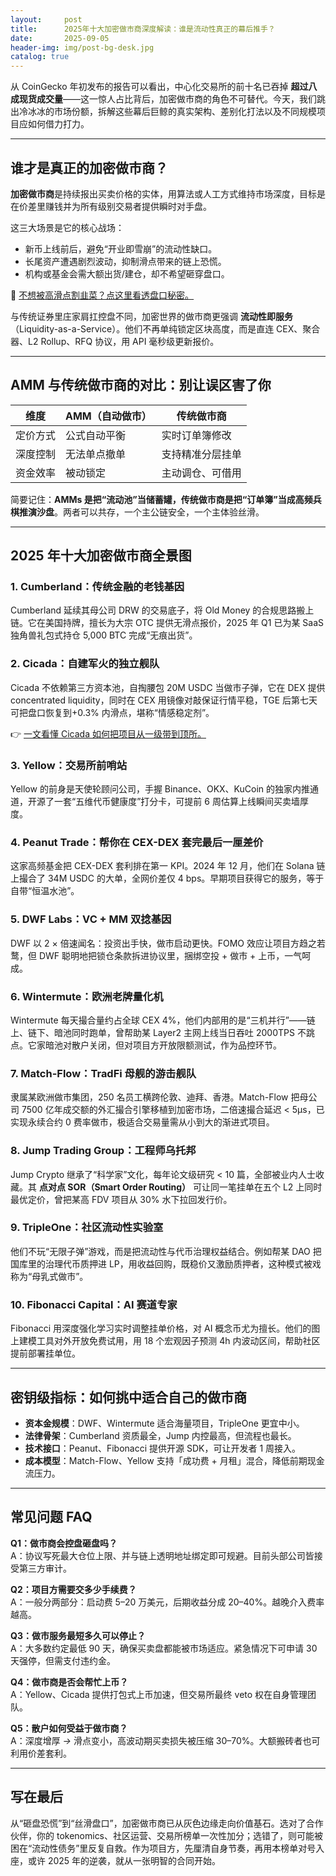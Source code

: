 ```yaml
---
layout:     post
title:      2025年十大加密做市商深度解读：谁是流动性真正的幕后推手？
date:       2025-09-05
header-img: img/post-bg-desk.jpg
catalog: true
---
```


从 CoinGecko 年初发布的报告可以看出，中心化交易所的前十名已吞掉 **超过八成现货成交量**——这一惊人占比背后，加密做市商的角色不可替代。今天，我们跳出冷冰冰的市场份额，拆解这些幕后巨鲸的真实架构、差别化打法以及不同规模项目应如何借力打力。

---

## 谁才是真正的加密做市商？

**加密做市商**是持续报出买卖价格的实体，用算法或人工方式维持市场深度，目标是在价差里赚钱并为所有级别交易者提供瞬时对手盘。

这三大场景是它的核心战场：  
- 新币上线前后，避免“开业即雪崩”的流动性缺口。  
- 长尾资产遭遇剧烈波动，抑制滑点带来的链上恐慌。  
- 机构或基金会需大额出货/建仓，却不希望砸穿盘口。

👀 [不想被高滑点割韭菜？点这里看透盘口秘密。](https://okxdog.com/)

与传统证券里庄家肩扛控盘不同，加密世界的做市商更强调 **流动性即服务**（Liquidity-as-a-Service）。他们不再单纯锁定区块高度，而是直连 CEX、聚合器、L2 Rollup、RFQ 协议，用 API 毫秒级更新报价。

---

## AMM 与传统做市商的对比：别让误区害了你

| 维度 | AMM（自动做市） | 传统做市商 |
| --- | --- | --- |
| 定价方式 | 公式自动平衡 | 实时订单簿修改 |
| 深度控制 | 无法单点撤单 | 支持精准分层挂单 |
| 资金效率 | 被动锁定 | 主动调仓、可借用 |

简要记住：**AMMs 是把“流动池”当储蓄罐，传统做市商是把“订单簿”当成高频兵棋推演沙盘**。两者可以共存，一个主公链安全，一个主体验丝滑。

---

## 2025 年十大加密做市商全景图

### 1. Cumberland：传统金融的老钱基因  
Cumberland 延续其母公司 DRW 的交易底子，将 Old Money 的合规思路搬上链。它在美国持牌，擅长为大宗 OTC 提供无滑点报价，2025 年 Q1 已为某 SaaS 独角兽礼包式持仓 5,000 BTC 完成“无痕出货”。

### 2. Cicada：自建军火的独立舰队  
Cicada 不依赖第三方资本池，自掏腰包 20M USDC 当做市子弹，它在 DEX 提供 concentrated liquidity，同时在 CEX 用镜像对敲保证行情平稳，TGE 后第七天可把盘口恢复到+0.3% 内滑点，堪称“情感稳定剂”。

👉 [一文看懂 Cicada 如何把项目从一级带到顶所。](https://okxdog.com/)

### 3. Yellow：交易所前哨站  
Yellow 的前身是天使轮顾问公司，手握 Binance、OKX、KuCoin 的独家内推通道，开源了一套“五维代币健康度”打分卡，可提前 6 周估算上线瞬间买卖墙厚度。

### 4. Peanut Trade：帮你在 CEX-DEX 套完最后一厘差价  
这家高频基金把 CEX-DEX 套利排在第一 KPI。2024 年 12 月，他们在 Solana 链上撮合了 34M USDC 的大单，全网价差仅 4 bps。早期项目获得它的服务，等于自带“恒温水池”。

### 5. DWF Labs：VC + MM 双捻基因  
DWF 以 2 × 倍速闻名：投资出手快，做市启动更快。FOMO 效应让项目方趋之若鹜，但 DWF 聪明地把锁仓条款拆进协议里，捆绑空投 + 做市 + 上币，一气呵成。

### 6. Wintermute：欧洲老牌量化机  
Wintermute 每天撮合量约占全球 CEX 4%，他们内部用的是“三机并行”——链上、链下、暗池同时跑单，曾帮助某 Layer2 主网上线当日吞吐 2000TPS 不跳点。它家暗池对散户关闭，但对项目方开放限额测试，作为品控环节。

### 7. Match-Flow：TradFi 母舰的游击舰队  
隶属某欧洲做市集团，250 名员工横跨伦敦、迪拜、香港。Match-Flow 把母公司 7500 亿年成交额的外汇撮合引擎移植到加密市场，二倍速撮合延迟 < 5μs，已实现永续合约 0 费率做市，极适合交易量需从小到大的渐进式项目。

### 8. Jump Trading Group：工程师乌托邦  
Jump Crypto 继承了“科学家”文化，每年论文级研究 < 10 篇，全部被业内人士收藏。其 **点对点 SOR（Smart Order Routing）** 可让同一笔挂单在五个 L2 上同时最优定价，曾把某高 FDV 项目从 30% 水下拉回发行价。

### 9. TripleOne：社区流动性实验室  
他们不玩“无限子弹”游戏，而是把流动性与代币治理权益结合。例如帮某 DAO 把国库里的治理代币质押进 LP，用收益回购，既稳价又激励质押者，这种模式被戏称为“母乳式做市”。

### 10. Fibonacci Capital：AI 赛道专家  
Fibonacci 用深度强化学习实时调整挂单价格，对 AI 概念币尤为擅长。他们的图上建模工具对外开放免费试用，用 18 个宏观因子预测 4h 内波动区间，帮助社区提前部署挂单位。

---

## 密钥级指标：如何挑中适合自己的做市商

- **资本金规模**：DWF、Wintermute 适合海量项目，TripleOne 更宜中小。  
- **法律骨架**：Cumberland 资质最全，Jump 内控最高，但流程也最长。  
- **技术接口**：Peanut、Fibonacci 提供开源 SDK，可让开发者 1 周接入。  
- **成本模型**：Match-Flow、Yellow 支持「成功费 + 月租」混合，降低前期现金流压力。

---

## 常见问题 FAQ

**Q1：做市商会控盘砸盘吗？**  
A：协议写死最大仓位上限、并与链上透明地址绑定即可规避。目前头部公司皆接受第三方审计。

**Q2：项目方需要交多少手续费？**  
A：一般分两部分：启动费 5–20 万美元，后期收益分成 20–40%。越晚介入费率越高。

**Q3：做市服务最短多久可以停止？**  
A：大多数约定最低 90 天，确保买卖盘都能被市场适应。紧急情况下可申请 30 天强停，但需支付违约金。

**Q4：做市商是否会帮忙上币？**  
A：Yellow、Cicada 提供打包式上币加速，但交易所最终 veto 权在自身管理团队。

**Q5：散户如何受益于做市商？**  
A：深度增厚 *→* 滑点变小，高波动期买卖损失被压缩 30–70%。大额搬砖者也可利用价差套利。

---

## 写在最后

从“砸盘恐慌”到“丝滑盘口”，加密做市商已从灰色边缘走向价值基石。选对了合作伙伴，你的 tokenomics、社区运营、交易所榜单一次性加分；选错了，则可能被困在“流动性债务”里反复自救。作为项目方，先厘清自身节奏，再用本榜单对号入座，或许 2025 年的逆袭，就从一张明智的合同开始。
